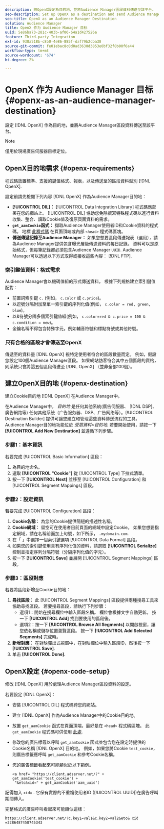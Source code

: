 ```yaml
---
description: 將OpenX設定為目的地，並將Audience Manager區段資料傳送至該平台。
seo-description: Set up OpenX as a destination and send Audience Manager segment data to that platform.
seo-title: OpenX as an Audience Manager Destination
solution: Audience Manager
title: OpenX 作为 Audience Manager 目标
uuid: 5e86ba73-281c-403b-af06-64a1d427526a
feature: Third-party Integration
exl-id: 938a518b-c8b0-4e86-885f-daf79b2cba38
source-git-commit: fe01ebac8c0d0ad3630d3853e0bf32f0b00f6a44
workflow-type: tm+mt
source-wordcount: '674'
ht-degree: 2%

---
```


# OpenX 作为 Audience Manager 目标{#openx-as-an-audience-manager-destination}

設定 [!DNL OpenX] 作為目的地，並將Audience Manager區段資料傳送至該平台。

>[!NOTE]
>
>僅用於現場廣告伺服器目標定位。

## OpenX目的地需求 {#openx-requirements}

程式碼放置標準、支援的鍵值格式、報表，以及傳送至的區段資料型別 [!DNL OpenX].

<!-- aam-openx-requirements.xml -->

設定前請先檢閱下列內容 [!DNL OpenX] 作為Audience Manager目的地：

* **[!UICONTROL DIL]：** [!UICONTROL Data Integration Library] 程式碼應部署在您的網站上。 [!UICONTROL DIL] 協助您免除撰寫特殊程式碼以進行資料收集、整合、讀取Cookie值及復原頁面資料的需求。
* **`get_aamCookie`函式：** 擷取Audience Manager使用者ID和Cookie資料的程式碼。 地標 [此程式碼](../../features/destinations/get-aam-cookie-code.md) 在頁面頂端或內部 `<head>` 程式碼區塊。
* **傳送傳遞記錄至Audience Manager：** 如果您想要區段傳送報表（選用），請為Audience Manager提供包含曝光層級傳送資料的每日記錄。 資料可以是原始格式，但每筆記錄都必須包含Audience Manager `UUID`. Audience Manager可以透過以下方式取得或接收這些內容： [!DNL FTP].

### 索引鍵值資料：格式需求

Audience Manager會以機碼值組的形式傳送資料。 根據下列規格建立索引鍵值配對：

* 前置詞索引鍵 `c.` (例如， `c.color` 或 `c.price`)。
* 以逗號分隔附加至單一索引鍵的序列化值(例如， `c.color = red, green, blue`)。
* 以&amp;符號分隔多個索引鍵值組(例如， `c.color=red & c.price = 100 & c.condition = new`)。
* 金鑰名稱不得包含特殊字元，例如輔音符號和標點符號或其他符號。

### 只有合格的區段才會傳送至OpenX

傳遞至的資料量 [!DNL OpenX] 視特定使用者符合的區段數量而定。 例如，假設您設定100個Audience Manager區段。 如果網站訪客符合其中五個區段的資格，則系統只會將這五個區段傳送至 [!DNL OpenX] （並非全部100個）。

## 建立OpenX目的地 {#openx-destination}

建立Cookie目的地 [!DNL OpenX] 在Audience Manager中。

<!-- aam-openx-destination.xml -->

在Audience Manager中， *目的地* 是任何其他系統(廣告伺服器、 [!DNL DSP]、廣告網路等) 任何其他系统（广告服务器、DSP、广告网络等）。[!UICONTROL Destination Builder] 提供可讓您建立和管理這些資料傳送流程的工具。 Audience Manager目的地功能位於 *受眾資料>目的地*. 若要開始使用，請按一下 **[!UICONTROL Add New Destination]** 並遵循下列步驟。

### 步驟1：基本資訊

若要完成 [!UICONTROL Basic Information] 區段：

1. 為目的地命名。
1. 選取 **[!UICONTROL "Cookie"]** 從 [!UICONTROL Type] 下拉式清單。
1. 按一下 **[!UICONTROL Next]** 並移至 [!UICONTROL Configuration] 和 [!UICONTROL Segment Mappings] 區段。

### 步驟2：設定資訊

若要完成 [!UICONTROL Configuration] 區段：

1. **Cookie名稱：** 為您的Cookie提供簡短的描述性名稱。
1. **Cookie網域：** 留空可在使用者目前頁面的網域中設定Cookie。 如果您想要指定網域，請在名稱前面加上句號，如下所示， `.mydomain.com`.
1. 在「 」中選擇一個索引鍵選項 [!UICONTROL Data Format] 區段。
1. 如果您的索引鍵使用具有序列化值的資料，請選取 **[!UICONTROL Serialize]** 控制並指定序列分隔符號（分隔序列化值的字元）。
1. 按一下 **[!UICONTROL Save]** 並展開 [!UICONTROL Segment Mappings] 區段。

### 步驟3：區段對應

若要將區段新增至Cookie目的地：

1. **尋找區段：** 此 [!UICONTROL Segment Mappings] 區段提供兩種搜尋工具來協助尋找區段。 若要搜尋區段，請執行下列步驟：
   * 選項1：開始在搜尋欄位中輸入區段名稱。 欄位會根據文字自動更新。 按一下 **[!UICONTROL Add]** 找到要使用的區段後。
   * 選項2：按一下 **[!UICONTROL Browse All Segments]** 以開啟視窗，讓您依名稱或儲存位置瀏覽區段。 按一下 **[!UICONTROL Add Selected Segments]** 完成時。
1. **新增對應：** 在對映彈出式視窗中，在對映欄位中輸入區段ID，然後按一下 **[!UICONTROL Save]**.
1. 单击 **[!UICONTROL Done]**.

## OpenX設定 {#openx-code-setup}

修改 [!DNL OpenX] 用於處理Audience Manager區段資料的設定。

<!-- aam-openx-code.xml -->

若要設定 [!DNL OpenX]：

* 安裝 [!UICONTROL DIL] 程式碼跨您的網站。
* 建立 [!DNL OpenX] 作為Audience Manager中的Cookie目的地。
* 放置 `get_aamCookie` 函式在頁面頂端，最好是在 `<head>` 程式碼區塊。 此 `get_aamCookie` 程式碼可供使用 [此處](../../features/destinations/get-aam-cookie-code.md).
* 修改您的廣告標籤以呼叫 `get_aamCookie` 函式並包含您在設定時提供的Cookie名稱 [!DNL OpenX] 目的地。 例如，如果您將Cookie `test_cookie`，則廣告標籤應呼叫 `get_aamCookie` 和參考Cookie名稱。
* 您的廣告標籤看起來可能類似於以下範例。

   ```
   <a href= "https://client.adserver.net/?" + get_aamCookie('test_cookie') +
    "&etc&xid=" + get_aamCookie('aam_uuid')
   ```

記得加入 `xid=` . 它保有實際的不重複使用者ID ([!UICONTROL UUID])在廣告呼叫期間傳入。

完整格式的廣告呼叫看起來可能類似這樣：

```
https://client.adserver.net/?c.key1=val1&c.key2=val2&etc& xid =3286487458745343
```
